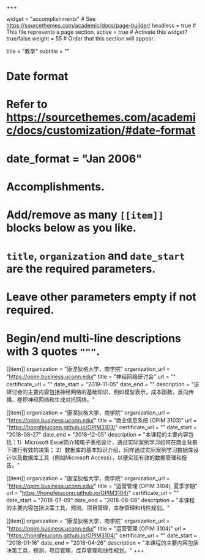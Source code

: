 +++

widget = "accomplishments"  # See https://sourcethemes.com/academic/docs/page-builder/
headless = true  # This file represents a page section.
active = true  # Activate this widget? true/false
weight = 55  # Order that this section will appear.

title = "教学"
subtitle = ""

# Date format
#   Refer to https://sourcethemes.com/academic/docs/customization/#date-format
# date_format = "Jan 2006"

# Accomplishments.
#   Add/remove as many `[[item]]` blocks below as you like.
#   `title`, `organization` and `date_start` are the required parameters.
#   Leave other parameters empty if not required.
#   Begin/end multi-line descriptions with 3 quotes `"""`.


[[item]]
  organization = "康涅狄格大学，商学院"
  organization_url = "https://opim.business.uconn.edu/"
  title = "神经网络研讨会"
  url = ""
  certificate_url = ""
  date_start = "2019-11-05"
  date_end = ""
  description = "该研讨会的主要内容包括神经网络的基础知识，例如模型表示，成本函数，反向传播，卷积神经网络和生成对抗网络。"

[[item]]
  organization = "康涅狄格大学，商学院"
  organization_url = "https://opim.business.uconn.edu/"
  title = "商业信息系统 (OPIM 3103)"
  url = "https://hongfeiuconn.github.io/OPIM3103/"
  certificate_url = ""
  date_start = "2018-08-27"
  date_end = "2018-12-05"
  description = "本课程的主要内容包括：1）Microsoft Excel简介和电子表格设计，通过实际案例学习如何在商业背景下进行有效的决策； 2）数据库的基本知识介绍，同样通过实际案例学习数据库设计以及数据库工具（例如Microsoft Access），以便实现有效的数据管理和报告。"
  
[[item]]
  organization = "康涅狄格大学，商学院"
  organization_url = "https://opim.business.uconn.edu/"
  title = "运营管理 (OPIM 3104), 夏季学期"
  url = "https://hongfeiuconn.github.io/OPIM3104/"
  certificate_url = ""
  date_start = "2018-07-09"
  date_end = "2018-08-08"
  description = "本课程的主要内容包括决策工具，预测，项目管理，库存管理和线性规划。"

[[item]]
  organization = "康涅狄格大学，商学院"
  organization_url = "https://opim.business.uconn.edu/"
  title = "运营管理 (OPIM 3104)"
  url = "https://hongfeiuconn.github.io/OPIM3104/"
  certificate_url = ""
  date_start = "2018-01-16"
  date_end = "2018-04-26"
  description = "本课程的主要内容包括决策工具，预测，项目管理，库存管理和线性规划。"
+++

